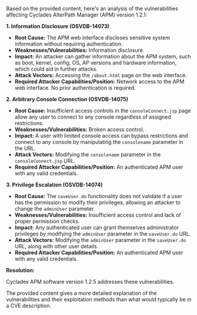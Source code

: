 Based on the provided content, here's an analysis of the vulnerabilities affecting Cyclades AlterPath Manager (APM) version 1.2.1:

**1. Information Disclosure (OSVDB-14073)**

*   **Root Cause:** The APM web interface discloses sensitive system information without requiring authentication.
*   **Weaknesses/Vulnerabilities:** Information disclosure.
*   **Impact:** An attacker can gather information about the APM system, such as boot, kernel, config, OS, AP versions and hardware information, which could aid in further attacks.
*   **Attack Vectors:** Accessing the `/about.html` page on the web interface.
*   **Required Attacker Capabilities/Position:** Network access to the APM web interface. No prior authentication is required.

**2. Arbitrary Console Connection (OSVDB-14075)**

*   **Root Cause:** Insufficient access controls in the `consoleConnect.jsp` page allow any user to connect to any console regardless of assigned restrictions.
*  **Weaknesses/Vulnerabilities:** Broken access control.
*   **Impact:** A user with limited console access can bypass restrictions and connect to any console by manipulating the `consolename` parameter in the URL.
*   **Attack Vectors:** Modifying the `consolename` parameter in the `consoleConnect.jsp` URL.
*   **Required Attacker Capabilities/Position:** An authenticated APM user with any valid credentials.

**3. Privilege Escalation (OSVDB-14074)**

*   **Root Cause:** The `saveUser.do` functionality does not validate if a user has the permission to modify their privileges, allowing an attacker to change the `adminUser` parameter.
*   **Weaknesses/Vulnerabilities:** Insufficient access control and lack of proper permission checks.
*   **Impact:** Any authenticated user can grant themselves administrator privileges by modifying the `adminUser` parameter in the `saveUser.do` URL.
*   **Attack Vectors:** Modifying the `adminUser` parameter in the `saveUser.do` URL, along with other user details.
*   **Required Attacker Capabilities/Position:** An authenticated APM user with any valid credentials.

**Resolution:**

Cyclades APM software version 1.2.5 addresses these vulnerabilities.

The provided content gives a more detailed explanation of the vulnerabilities and their exploitation methods than what would typically be in a CVE description.